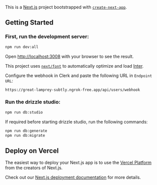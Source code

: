 This is a [Next.js](https://nextjs.org) project bootstrapped with [`create-next-app`](https://nextjs.org/docs/app/api-reference/cli/create-next-app).

## Getting Started

### First, run the development server:

```bash
npm run dev:all
```

Open [http://localhost:3008](http://localhost:3008) with your browser to see the result.

This project uses [`next/font`](https://nextjs.org/docs/app/building-your-application/optimizing/fonts) to automatically optimize and load [Inter](https://fonts.google.com/specimen/Inter).

Configure the webhook in Clerk and paste the following URL in `Endpoint URL`:

```
https://great-lamprey-subtly.ngrok-free.app/api/users/webhook
```

### Run the drizzle studio:

```bash
npm run db:studio
```

If required before starting drizzle studio, run the following commands:

```bash
npm run db:generate
npm run db:migrate
```

## Deploy on Vercel

The easiest way to deploy your Next.js app is to use the [Vercel Platform](https://vercel.com/new?utm_medium=default-template&filter=next.js&utm_source=create-next-app&utm_campaign=create-next-app-readme) from the creators of Next.js.

Check out our [Next.js deployment documentation](https://nextjs.org/docs/app/building-your-application/deploying) for more details.
